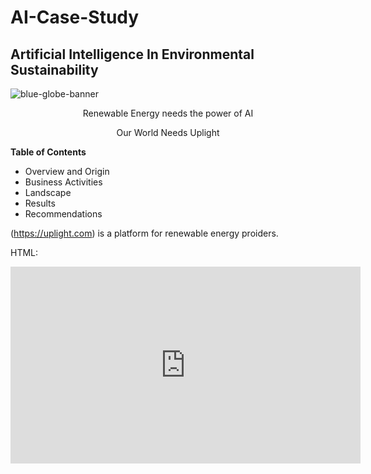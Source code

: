 # AI-Case-Study
## Artificial Intelligence In Environmental Sustainability

<p align="center">
   
   ![blue-globe-banner](https://github.com/user-attachments/assets/f1887d8c-e69f-4cf6-b431-be71803e623b)

   <p align="center"> Renewable Energy needs the power of AI

<p align="center"> Our World Needs Uplight
   
   
**Table of Contents**
* Overview and Origin
* Business Activities
* Landscape
* Results
* Recommendations

 (https://uplight.com) is a platform for renewable energy proiders. 

 HTML:

<iframe width="560" height="315" src="https://www.youtube.com/embed/Video by invisiblepower from Pexels: https://www.pexels.com/video/wind-turbine-on-a-field-at-sunrise-857010/" frameborder="0" allowfullscreen></iframe>









